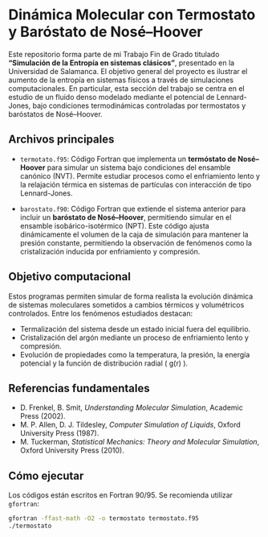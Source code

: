 # Dinámica Molecular con Termostato y Baróstato de Nosé–Hoover

Este repositorio forma parte de mi Trabajo Fin de Grado titulado **“Simulación de la Entropía en sistemas clásicos”**, presentado en la Universidad de Salamanca. El objetivo general del proyecto es ilustrar el aumento de la entropía en sistemas físicos a través de simulaciones computacionales. En particular, esta sección del trabajo se centra en el estudio de un fluido denso modelado mediante el potencial de Lennard-Jones, bajo condiciones termodinámicas controladas por termostatos y baróstatos de Nosé–Hoover.

## Archivos principales

- `termotato.f95`: Código Fortran que implementa un **termóstato de Nosé–Hoover** para simular un sistema bajo condiciones del ensamble canónico (NVT). Permite estudiar procesos como el enfriamiento lento y la relajación térmica en sistemas de partículas con interacción de tipo Lennard-Jones.

- `barostato.f90`: Código Fortran que extiende el sistema anterior para incluir un **baróstato de Nosé–Hoover**, permitiendo simular en el ensamble isobárico-isotérmico (NPT). Este código ajusta dinámicamente el volumen de la caja de simulación para mantener la presión constante, permitiendo la observación de fenómenos como la cristalización inducida por enfriamiento y compresión.


## Objetivo computacional

Estos programas permiten simular de forma realista la evolución dinámica de sistemas moleculares sometidos a cambios térmicos y volumétricos controlados. Entre los fenómenos estudiados destacan:

- Termalización del sistema desde un estado inicial fuera del equilibrio.
- Cristalización del argón mediante un proceso de enfriamiento lento y compresión.
- Evolución de propiedades como la temperatura, la presión, la energía potencial y la función de distribución radial \( g(r) \).

## Referencias fundamentales

- D. Frenkel, B. Smit, *Understanding Molecular Simulation*, Academic Press (2002).
- M. P. Allen, D. J. Tildesley, *Computer Simulation of Liquids*, Oxford University Press (1987).
- M. Tuckerman, *Statistical Mechanics: Theory and Molecular Simulation*, Oxford University Press (2010).

## Cómo ejecutar

Los códigos están escritos en Fortran 90/95. Se recomienda utilizar `gfortran`:

```bash
gfortran -ffast-math -O2 -o termostato termostato.f95
./termostato
